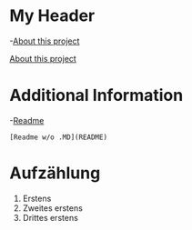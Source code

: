 # My Header
-[About this project](about-proect.md)

 [About this project](about-proect.md)
    
 # Additional Information
   -[Readme](README.MD)
   
    [Readme w/o .MD](README)
    
    
  # Aufzählung
  1. Erstens
  1. Zweites erstens
  1. Drittes erstens
